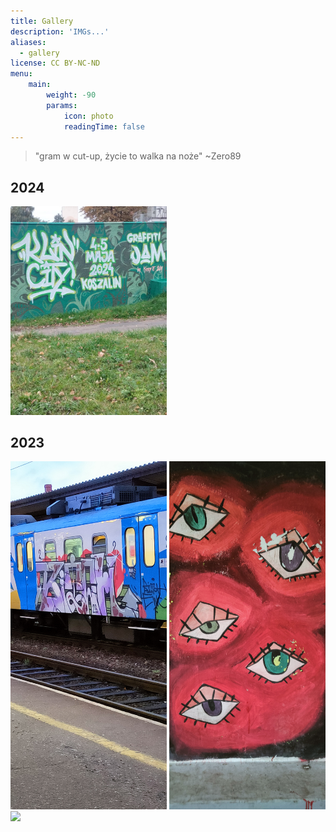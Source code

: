 ```yaml
---
title: Gallery
description: 'IMGs...'
aliases:
  - gallery
license: CC BY-NC-ND
menu:
    main: 
        weight: -90
        params:
            icon: photo
            readingTime: false
---
```


> "gram w cut-up, życie to walka na noże" ~Zero89

## 2024
[<img src="image4.jpg" width="250"/>](image4.jpg)

## 2023
[<img src="image1.jpg" width="250"/>](image1.jpg) [<img src="image2.jpg" width="250"/>](image2.jpg) \
[<img src="image3.jpg" width="750"/>](image3.jpg)
